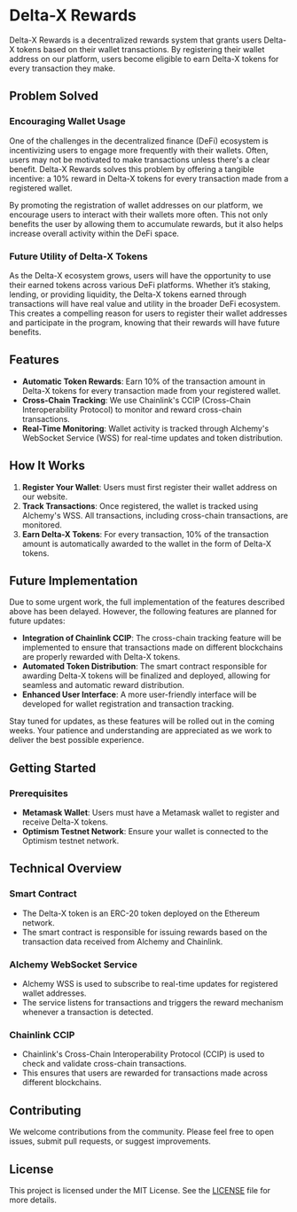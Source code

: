 # Delta-X Rewards

Delta-X Rewards is a decentralized rewards system that grants users Delta-X tokens based on their wallet transactions. By registering their wallet address on our platform, users become eligible to earn Delta-X tokens for every transaction they make.

## Problem Solved

### Encouraging Wallet Usage

One of the challenges in the decentralized finance (DeFi) ecosystem is incentivizing users to engage more frequently with their wallets. Often, users may not be motivated to make transactions unless there's a clear benefit. Delta-X Rewards solves this problem by offering a tangible incentive: a 10% reward in Delta-X tokens for every transaction made from a registered wallet.

By promoting the registration of wallet addresses on our platform, we encourage users to interact with their wallets more often. This not only benefits the user by allowing them to accumulate rewards, but it also helps increase overall activity within the DeFi space.

### Future Utility of Delta-X Tokens

As the Delta-X ecosystem grows, users will have the opportunity to use their earned tokens across various DeFi platforms. Whether it’s staking, lending, or providing liquidity, the Delta-X tokens earned through transactions will have real value and utility in the broader DeFi ecosystem. This creates a compelling reason for users to register their wallet addresses and participate in the program, knowing that their rewards will have future benefits.

## Features

- **Automatic Token Rewards**: Earn 10% of the transaction amount in Delta-X tokens for every transaction made from your registered wallet.
- **Cross-Chain Tracking**: We use Chainlink's CCIP (Cross-Chain Interoperability Protocol) to monitor and reward cross-chain transactions.
- **Real-Time Monitoring**: Wallet activity is tracked through Alchemy's WebSocket Service (WSS) for real-time updates and token distribution.

## How It Works

1. **Register Your Wallet**: Users must first register their wallet address on our website.
2. **Track Transactions**: Once registered, the wallet is tracked using Alchemy's WSS. All transactions, including cross-chain transactions, are monitored.
3. **Earn Delta-X Tokens**: For every transaction, 10% of the transaction amount is automatically awarded to the wallet in the form of Delta-X tokens.

## Future Implementation

Due to some urgent work, the full implementation of the features described above has been delayed. However, the following features are planned for future updates:

- **Integration of Chainlink CCIP**: The cross-chain tracking feature will be implemented to ensure that transactions made on different blockchains are properly rewarded with Delta-X tokens.
- **Automated Token Distribution**: The smart contract responsible for awarding Delta-X tokens will be finalized and deployed, allowing for seamless and automatic reward distribution.
- **Enhanced User Interface**: A more user-friendly interface will be developed for wallet registration and transaction tracking.

Stay tuned for updates, as these features will be rolled out in the coming weeks. Your patience and understanding are appreciated as we work to deliver the best possible experience.

## Getting Started

### Prerequisites

- **Metamask Wallet**: Users must have a Metamask wallet to register and receive Delta-X tokens.
- **Optimism Testnet Network**: Ensure your wallet is connected to the Optimism testnet network.

## Technical Overview

### Smart Contract

- The Delta-X token is an ERC-20 token deployed on the Ethereum network.
- The smart contract is responsible for issuing rewards based on the transaction data received from Alchemy and Chainlink.

### Alchemy WebSocket Service

- Alchemy WSS is used to subscribe to real-time updates for registered wallet addresses.
- The service listens for transactions and triggers the reward mechanism whenever a transaction is detected.

### Chainlink CCIP

- Chainlink's Cross-Chain Interoperability Protocol (CCIP) is used to check and validate cross-chain transactions.
- This ensures that users are rewarded for transactions made across different blockchains.

## Contributing

We welcome contributions from the community. Please feel free to open issues, submit pull requests, or suggest improvements.

## License

This project is licensed under the MIT License. See the [LICENSE](LICENSE) file for more details.
